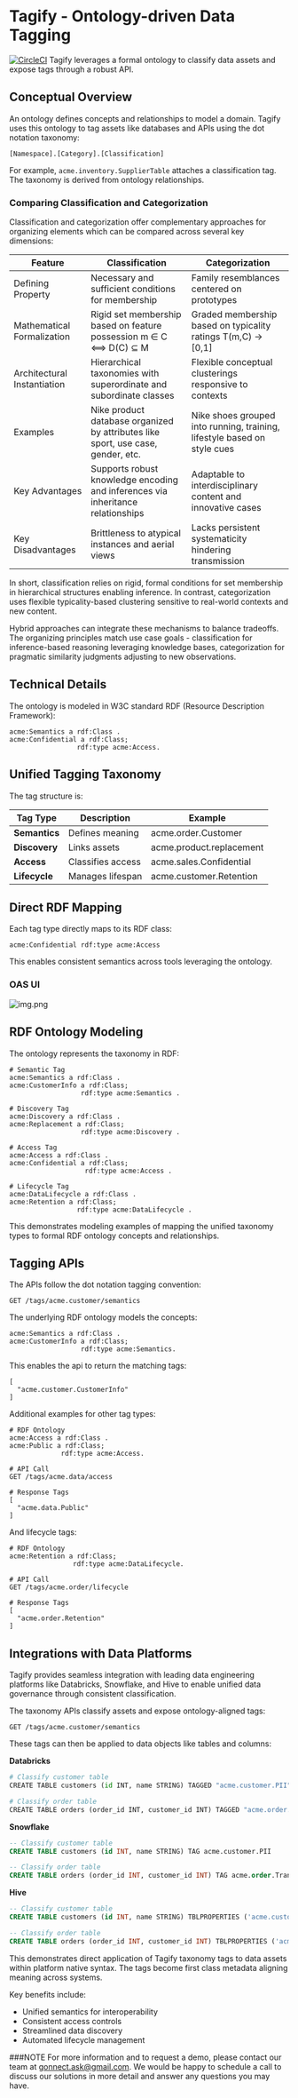 # Tagify - Ontology-driven Data Tagging

[![CircleCI](https://dl.circleci.com/status-badge/img/gh/mgorav/Tagify/tree/main.svg?style=svg&circle-token=CCIPAT_8dsVTiu6F6romJqm99VA1B_b03d8b2a0a59b5911dc4c7c38640ed95f9494304)](https://dl.circleci.com/status-badge/redirect/gh/mgorav/Tagify/tree/main)
Tagify leverages a formal ontology to classify data assets and expose tags through a robust API.

## Conceptual Overview

An ontology defines concepts and relationships to model a domain. Tagify uses this ontology to tag assets like databases and APIs using the dot notation taxonomy:

```
[Namespace].[Category].[Classification]
```

For example, `acme.inventory.SupplierTable` attaches a classification tag. The taxonomy is derived from ontology relationships.

### Comparing Classification and Categorization

Classification and categorization offer complementary approaches for organizing elements which can be compared across several key dimensions:

Feature | Classification | Categorization
-|-|-
Defining Property | Necessary and sufficient conditions for membership | Family resemblances centered on prototypes
Mathematical Formalization | Rigid set membership based on feature possession m ∈ C ⟺ D(C) ⊆ M | Graded membership based on typicality ratings T(m,C) → [0,1]
Architectural Instantiation | Hierarchical taxonomies with superordinate and subordinate classes | Flexible conceptual clusterings responsive to contexts
Examples | Nike product database organized by attributes like sport, use case, gender, etc. | Nike shoes grouped into running, training, lifestyle based on style cues 
Key Advantages | Supports robust knowledge encoding and inferences via inheritance relationships | Adaptable to interdisciplinary content and innovative cases
Key Disadvantages | Brittleness to atypical instances and aerial views | Lacks persistent systematicity hindering transmission

In short, classification relies on rigid, formal conditions for set membership in hierarchical structures enabling inference. In contrast, categorization uses flexible typicality-based clustering sensitive to real-world contexts and new content.

Hybrid approaches can integrate these mechanisms to balance tradeoffs. The organizing principles match use case goals - classification for inference-based reasoning leveraging knowledge bases, categorization for pragmatic similarity judgments adjusting to new observations.

## Technical Details

The ontology is modeled in W3C standard RDF (Resource Description Framework):

```
acme:Semantics a rdf:Class .
acme:Confidential a rdf:Class;
                 rdf:type acme:Access.
```

## Unified Tagging Taxonomy

The tag structure is:

| Tag Type      | Description            | Example               |
| ------------- | ---------------------- | --------------------- |
| **Semantics** | Defines meaning        | acme.order.Customer   |
| **Discovery** | Links assets           | acme.product.replacement |
| **Access**    | Classifies access      | acme.sales.Confidential |
| **Lifecycle** | Manages lifespan       | acme.customer.Retention |

## Direct RDF Mapping

Each tag type directly maps to its RDF class:

```
acme:Confidential rdf:type acme:Access
```

This enables consistent semantics across tools leveraging the ontology.

### OAS UI

![img.png](img.png)

## RDF Ontology Modeling

The ontology represents the taxonomy in RDF:

```
# Semantic Tag
acme:Semantics a rdf:Class .
acme:CustomerInfo a rdf:Class;
                  rdf:type acme:Semantics .

# Discovery Tag                 
acme:Discovery a rdf:Class .  
acme:Replacement a rdf:Class;
                  rdf:type acme:Discovery .

# Access Tag    
acme:Access a rdf:Class .
acme:Confidential a rdf:Class;
                   rdf:type acme:Access .
                   
# Lifecycle Tag
acme:DataLifecycle a rdf:Class .   
acme:Retention a rdf:Class;
                 rdf:type acme:DataLifecycle .
```

This demonstrates modeling examples of mapping the unified taxonomy types to formal RDF ontology concepts and relationships.

## Tagging APIs

The APIs follow the dot notation tagging convention:

```
GET /tags/acme.customer/semantics
```

The underlying RDF ontology models the concepts:

```
acme:Semantics a rdf:Class .
acme:CustomerInfo a rdf:Class; 
                  rdf:type acme:Semantics.
```

This enables the api to return the matching tags:

```
[
  "acme.customer.CustomerInfo"
]
```

Additional examples for other tag types:

```
# RDF Ontology
acme:Access a rdf:Class .  
acme:Public a rdf:Class;
             rdf:type acme:Access.
             
# API Call            
GET /tags/acme.data/access

# Response Tags 
[
  "acme.data.Public"
]
```

And lifecycle tags:

``` 
# RDF Ontology
acme:Retention a rdf:Class;
                rdf:type acme:DataLifecycle.
                
# API Call                  
GET /tags/acme.order/lifecycle  

# Response Tags
[
  "acme.order.Retention"  
]
```

## Integrations with Data Platforms

Tagify provides seamless integration with leading data engineering platforms like Databricks, Snowflake, and Hive to enable unified data governance through consistent classification.

The taxonomy APIs classify assets and expose ontology-aligned tags:

```
GET /tags/acme.customer/semantics
```

These tags can then be applied to data objects like tables and columns:

**Databricks**

```python
# Classify customer table
CREATE TABLE customers (id INT, name STRING) TAGGED "acme.customer.PII" 

# Classify order table  
CREATE TABLE orders (order_id INT, customer_id INT) TAGGED "acme.order.TransactionData"
```

**Snowflake**

```sql 
-- Classify customer table
CREATE TABLE customers (id INT, name STRING) TAG acme.customer.PII

-- Classify order table
CREATE TABLE orders (order_id INT, customer_id INT) TAG acme.order.TransactionData 
```

**Hive**

```sql
-- Classify customer table 
CREATE TABLE customers (id INT, name STRING) TBLPROPERTIES ('acme.customer.PII'='true')

-- Classify order table 
CREATE TABLE orders (order_id INT, customer_id INT) TBLPROPERTIES ('acme.order.TransactionData'='true') 
```

This demonstrates direct application of Tagify taxonomy tags to data assets within platform native syntax. The tags become first class metadata aligning meaning across systems.

Key benefits include:

- Unified semantics for interoperability
- Consistent access controls
- Streamlined data discovery
- Automated lifecycle management


###NOTE
For more information and to request a demo, please contact our team at gonnect.ask@gmail.com. We would be happy to schedule a call to discuss our solutions in more detail and answer any questions you may have.
